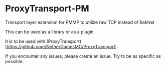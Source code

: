 # ProxyTransport-PM
Transport layer extension for PMMP to utilize raw TCP instead of RakNet

This can be used as a library or as a plugin.

It is to be used with (ProxyTransport)[https://github.com/NetherGamesMC/ProxyTransport].

If you encounter any issues, please create an issue. Try to be as specific as possible.
